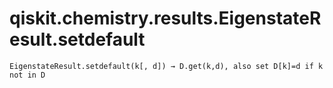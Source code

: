 # qiskit.chemistry.results.EigenstateResult.setdefault

`EigenstateResult.setdefault(k[, d]) → D.get(k,d), also set D[k]=d if k not in D`
